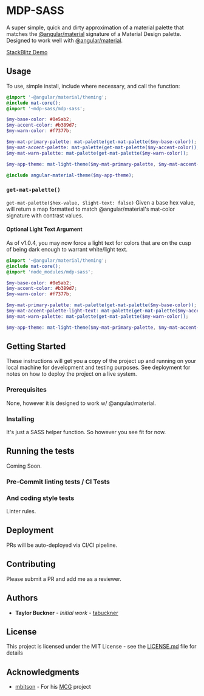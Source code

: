 # MDP-SASS

A super simple, quick and dirty approximation of a material palette that matches the [@angular/material](https://github.com/angular/material2) signature of a Material Design palette. Designed to work well with [@angular/material](https://github.com/angular/material2).

[StackBlitz Demo](https://stackblitz.com/edit/mdp-sass-demo)

## Usage

To use, simple install, include where necessary, and call the function:

```scss
@import '~@angular/material/theming';
@include mat-core();
@import '~mdp-sass/mdp-sass';

$my-base-color: #0e5ab2;
$my-accent-color: #b389d7;
$my-warn-color: #f7377b;

$my-mat-primary-palette: mat-palette(get-mat-palette($my-base-color));
$my-mat-accent-palette: mat-palette(get-mat-palette($my-accent-color));
$my-mat-warn-palette: mat-palette(get-mat-palette($my-warn-color));

$my-app-theme: mat-light-theme($my-mat-primary-palette, $my-mat-accent-palette, $my-mat-warn-palette);

@include angular-material-theme($my-app-theme);
```

### `get-mat-palette()`

`get-mat-palette($hex-value, $light-text: false)` Given a base hex value, will return a map formatted to match @angular/material's mat-color signature with contrast values.

#### Optional Light Text Argument

As of v1.0.4, you may now force a light text for colors that are on the cusp of being dark enough to warrant white/light text.

```scss
@import '~@angular/material/theming';
@include mat-core();
@import 'node_modules/mdp-sass';

$my-base-color: #0e5ab2;
$my-accent-color: #b389d7;
$my-warn-color: #f7377b;

$my-mat-primary-palette: mat-palette(get-mat-palette($my-base-color));
$my-mat-accent-palette-light-text: mat-palette(get-mat-palette($my-accent-color, true));
$my-mat-warn-palette: mat-palette(get-mat-palette($my-warn-color));

$my-app-theme: mat-light-theme($my-mat-primary-palette, $my-mat-accent-palette, $my-mat-warn-palette);
```

## Getting Started

These instructions will get you a copy of the project up and running on your local machine for development and testing purposes. See deployment for notes on how to deploy the project on a live system.

### Prerequisites

None, however it is designed to work w/ @angular/material.

### Installing

It's just a SASS helper function. So however you see fit for now.

## Running the tests

Coming Soon.

### Pre-Commit linting tests / CI Tests


### And coding style tests

Linter rules.

## Deployment

PRs will be auto-deployed via CI/CI pipeline.

## Contributing

Please submit a PR and add me as a reviewer.

## Authors

* **Taylor Buckner** - *Initial work* - [tabuckner](https://github.com/tabuckner)

## License

This project is licensed under the MIT License - see the [LICENSE.md](LICENSE.md) file for details

## Acknowledgments

* [mbitson](https://github.com/mbitson) - For his [MCG](https://github.com/mbitson/mcg) project

